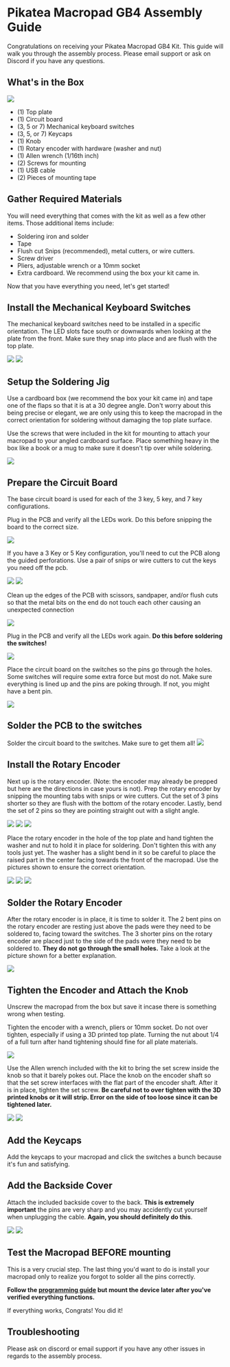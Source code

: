 
# Pikatea Macropad GB4 Assembly Guide

Congratulations on receiving your Pikatea Macropad GB4 Kit. This guide will walk you through the assembly process. Please email support or ask on Discord if you have any questions.

## What's in the Box
![](/assets/GB4/PXL_20220929_023527389.jpg)
* (1) Top plate
* (1) Circuit board
* (3, 5 or 7) Mechanical keyboard switches
* (3, 5, or 7) Keycaps
* (1) Knob
* (1) Rotary encoder with hardware (washer and nut)
* (1) Allen wrench (1/16th inch)
* (2) Screws for mounting
* (1) USB cable
* (2) Pieces of mounting tape

## Gather Required Materials
You will need everything that comes with the kit as well as a few other items. Those additional items include:

* Soldering iron and solder
* Tape
* Flush cut Snips (recommended), metal cutters, or wire cutters.
* Screw driver
* Pliers, adjustable wrench or a 10mm socket
* Extra cardboard. We recommend using the box your kit came in. 

Now that you have everything you need, let's get started!

## Install the Mechanical Keyboard Switches
The mechanical keyboard switches need to be installed in a specific orientation. The LED slots face south or downwards when looking at the plate from the front. Make sure they snap into place and are flush with the top plate. 

![](/assets/GB4/PXL_20220929_023607442.jpg)
![](/assets/GB4/PXL_20220929_023612744.jpg)

## Setup the Soldering Jig
Use a cardboard box (we recommend the box your kit came in) and tape one of the flaps so that it is at a 30 degree angle. Don't worry about this being precise or elegant, we are only using this to keep the macropad in the correct orientation for soldering without damaging the top plate surface.

Use the screws that were included in the kit for mounting to attach your macropad to your angled cardboard surface. Place something heavy in the box like a book or a mug to make sure it doesn't tip over while soldering.

![](/assets/GB4/PXL_20220929_023831223.jpg)

## Prepare the Circuit Board
The base circuit board is used for each of the 3 key, 5 key, and 7 key configurations.

Plug in the PCB and verify all the LEDs work. Do this before snipping the board to the correct size.

![](/assets/GB4/PXL_20220929_023937123.jpg)

If you have a 3 Key or 5 Key configuration, you'll need to cut the PCB along the guided perforations. Use a pair of snips or wire cutters to cut the keys you need off the pcb.

![](/assets/GB4/PXL_20230317_000638147.jpg)
![](/assets/GB4/PXL_20230317_000639200.jpg)

Clean up the edges of the PCB with scissors, sandpaper, and/or flush cuts so that the metal bits on the end do not touch each other causing an unexpected connection

![](/assets/GB4/PXL_20220929_024212477.jpg)

Plug in the PCB and verify all the LEDs work again. **Do this before soldering the switches!**

![](/assets/GB4/PXL_20220929_024242185.jpg)

Place the circuit board on the switches so the pins go through the holes. Some switches will require some extra force but most do not. Make sure everything is lined up and the pins are poking through. If not, you might have a bent pin.

![](/assets/GB4/PXL_20220929_024406707.jpg)

## Solder the PCB to the switches
Solder the circuit board to the switches. Make sure to get them all!
![](/assets/GB4/PXL_20220929_024743236.jpg)

## Install the Rotary Encoder
Next up is the rotary encoder. (Note: the encoder may already be prepped but here are the directions in case yours is not). Prep the rotary encoder by snipping the mounting tabs with snips or wire cutters. Cut the set of 3 pins shorter so they are flush with the bottom of the rotary encoder. Lastly, bend the set of 2 pins so they are pointing straight out with a slight angle. 

![](/assets/GB3/gb3-assembly-12-encoder.jpg)
![](/assets/GB3/gb3-assembly-13-encoder.jpg)
![](/assets/GB3/gb3-assembly-14-encoder.jpg)

Place the rotary encoder in the hole of the top plate and hand tighten the washer and nut to hold it in place for soldering. Don't tighten this with any tools just yet. The washer has a slight bend in it so be careful to place the raised part in the center facing towards the front of the macropad. Use the pictures shown to ensure the correct orientation. 

![](/assets/GB3/gb3-assembly-15-encoder-hardware.jpg)
![](/assets/GB3/gb3-assembly-16-encoder-hardware.jpg)
![](/assets/GB3/gb3-assembly-17-encoder-hardware.jpg)

## Solder the Rotary Encoder
After the rotary encoder is in place, it is time to solder it. The 2 bent pins on the rotary encoder are resting just above the pads were they need to be soldered to, facing toward the switches. The 3 shorter pins on the rotary encoder are placed just to the side of the pads were they need to be soldered to. **They do not go through the small holes.** Take a look at the picture shown for a better explanation. 

![](/assets/GB3/gb3-assembly-18-encoder-solder.jpg)

## Tighten the Encoder and Attach the Knob
Unscrew the macropad from the box but save it incase there is something wrong when testing. 

Tighten the encoder with a wrench, pliers or 10mm socket. Do not over tighten, especially if using a 3D printed top plate. Turning the nut about 1/4 of a full turn after hand tightening should fine for all plate materials.

![](/assets/GB3/gb3-assembly-19-encoder-tighten.jpg)

Use the Allen wrench included with the kit to bring the set screw inside the knob so that it barely pokes out. Place the knob on the encoder shaft so that the set screw interfaces with the flat part of the encoder shaft. After it is in place, tighten the set screw. **Be careful not to over tighten with the 3D printed knobs or it will strip. Error on the side of too loose since it can be tightened later.**

![](/assets/GB3/gb3-assembly-20-knob.jpg)
![](/assets/GB3/gb3-assembly-21-knob.jpg)

## Add the Keycaps
Add the keycaps to your macropad and click the switches a bunch because it's fun and satisfying.

## Add the Backside Cover
Attach the included backside cover to the back. **This is extremely important** the pins are very sharp and you may accidently cut yourself when unplugging the cable. **Again, you should definitely do this**.

![](/assets/GB4/PXL_20220929_024757328.jpg)
![](/assets/GB4/PXL_20220929_024803999.jpg)


## Test the Macropad BEFORE mounting
This is a very crucial step. The last thing you'd want to do is install your macropad only to realize you forgot to solder all the pins correctly. 

**Follow the [programming guide](/programming.html) but mount the device later after you've verified everything functions.**

If everything works, Congrats! You did it!

## Troubleshooting
Please ask on discord or email support if you have any other issues in regards to the assembly process.

<Footer/>